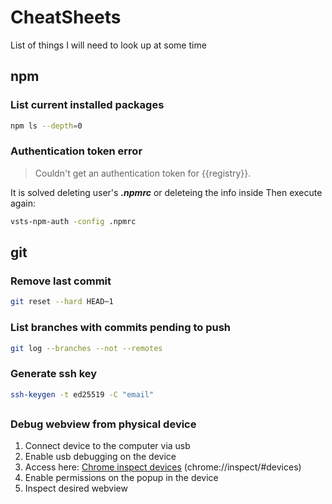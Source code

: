 # CheatSheets
List of things I will need to look up at some time

## npm
### List current installed packages
```bash
npm ls --depth=0
```
### Authentication token error
> Couldn't get an authentication token for {{registry}}.

It is solved deleting user's **_.npmrc_** or deleteing the info inside
Then execute again:
```bash
vsts-npm-auth -config .npmrc
```

## git
### Remove last commit
```bash
git reset --hard HEAD~1
```
### List branches with commits pending to push
```bash
git log --branches --not --remotes
```
### Generate ssh key
```bash
ssh-keygen -t ed25519 -C "email"
```

##
### Debug webview from physical device
1. Connect device to the computer via usb
2. Enable usb debugging on the device
3. Access here: [Chrome inspect devices](http://chrome://inspect/#devices "Chrome inspect devices") (chrome://inspect/#devices)
4. Enable permissions on the popup in the device
5. Inspect desired webview

